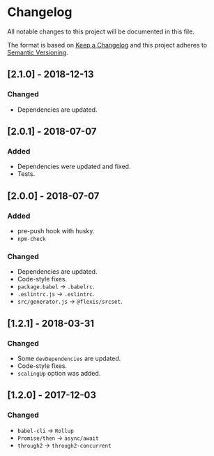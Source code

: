 # Changelog

All notable changes to this project will be documented in this file.

The format is based on [Keep a Changelog](http://keepachangelog.com/en/1.0.0/)
and this project adheres to [Semantic Versioning](http://semver.org/spec/v2.0.0.html).

## [2.1.0] - 2018-12-13
### Changed
- Dependencies are updated.

## [2.0.1] - 2018-07-07
### Added
- Dependencies were updated and fixed.
- Tests.

## [2.0.0] - 2018-07-07
### Added
- pre-push hook with husky.
- `npm-check`

### Changed
- Dependencies are updated.
- Code-style fixes.
- `package.babel` -> `.babelrc`.
- `.eslintrc.js` -> `.eslintrc`.
- `src/generator.js` -> `@flexis/srcset`.

## [1.2.1] - 2018-03-31
### Changed
- Some `devDependencies` are updated.
- Code-style fixes.
- `scalingUp` option was added.

## [1.2.0] - 2017-12-03
### Changed
- `babel-cli` -> `Rollup`
- `Promise/then` -> `async/await`
- `through2` -> `through2-concurrent`
